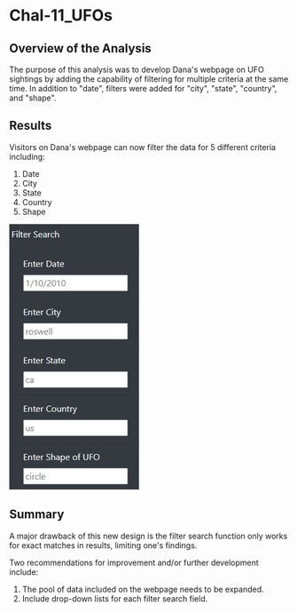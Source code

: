 # Chal-11_UFOs

## Overview of the Analysis
The purpose of this analysis was to develop Dana's webpage on UFO sightings by adding the capability of filtering for multiple criteria at the same time. In addition to "date", filters were added for "city", "state", "country", and "shape".

## Results
Visitors on Dana's webpage can now filter the data for 5 different criteria including:
1. Date
2. City
3. State
4. Country
5. Shape

![this is an image](https://github.com/ncalson/Chal-11_UFOs/blob/main/UFO%20Search%20Criteria.png)

## Summary
A major drawback of this new design is the filter search function only works for exact matches in results, limiting one's findings.

Two recommendations for improvement and/or further development include:
1. The pool of data included on the webpage needs to be expanded.
2. Include drop-down lists for each filter search field.
